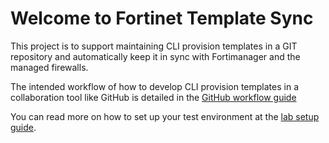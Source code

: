 # Welcome to Fortinet Template Sync

This project is to support maintaining CLI provision templates in a GIT repository and automatically keep it in sync
with Fortimanager and the managed firewalls.

The intended workflow of how to develop CLI provision templates in a collaboration tool like GitHub is detailed in the
[GitHub workflow guide](github_guide/github_workflow.md)

You can read more on how to set up your test environment at the
[lab setup guide](user_guide/lab_setup.md#lab-setup-guide).
